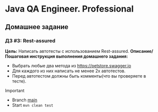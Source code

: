 # **Java QA Engineer. Professional**

  ## Домашнее задание
### ДЗ #3: Rest-assured

**Цель:**
 Написать автотесты с использованием Rest-assured.
**Описание/Пошаговая инструкция выполнения домашнего задания:**

+ Выбрать любые два метода из https://petstore.swagger.io
+ Для каждого из них написать не менее 2х автотестов.
+ Перед автотестом должны быть комменты(что вы проверяете в тесте).

>[!IMPORTANT]
>+ Branch [main](https://github.com/RusAli/OTUS_Java-QA-Engineer.Professional_API)
>+ Start ```mvn clean test```
>

